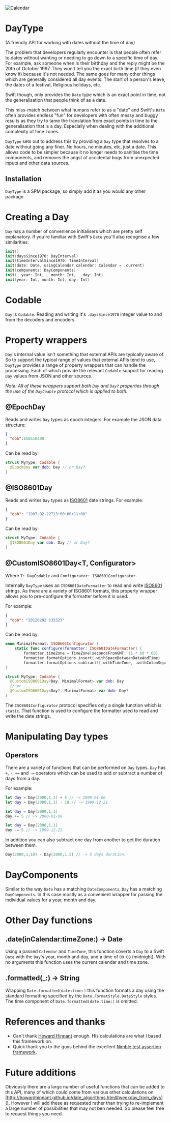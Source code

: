 ![Calendar](media/Calendar.png)
# DayType

(A friendly API for working with dates without the time of day)

The problem that developers regularly encounter is that people often refer to dates without wanting or needing to go down to a specific time of day. For example, ask someone when is their birthday and the reply might be the 20th of October 1997. They won't tell you the exact birth time (if they even know it) because it's not needed. The same goes for many other things which are generally considered all day events. The start of a person's leave, the dates of a festival, Religious holidays, etc.

Swift though, only provides the `Date` type which is an exact point in time, not the generalisation that people think of as a date.

This miss-match between what humans refer to as a "date" and Swift's `Date` often provides endless "fun" for developers with often messy and buggy results as they try to tame the translation from exact points in time to the generalisation that is a day. Especially when dealing with the additional complexity of time zones. 

`DayType` sets out to address this by providing a `Day` type that resolves to a date without going any finer. No hours, no minutes, etc, just a date. This allows code to be simpler because it no longer needs to sanitise the time components, and removes the angst of accidental bugs from unexpected inputs and other data sources.

## Installation

`DayType` is a SPM package, so simply add it as you would any other package.

# Creating a Day

`Day` has a number of convenience initialisers which are pretty self explanatory. If you're familiar with Swift's `Date` you'll also recognise a few similarities:

```swift
init()
init(daysSince1970: DayInterval)
init(timeIntervalSince1970: TimeInterval)
init(date: Date, usingCalendar calendar: Calendar = .current)
init(components: DayComponents)
init(_ year: Int, _ month: Int, _ day: Int)
init(year: Int, month: Int, day: Int) 
```

# Codable

`Day` is `Codable`. Reading and writing it's `.daysSince1970` integer value to and from the decoders and encoders. 

# Property wrappers 

`Day`'s internal value isn't something that external APIs are typically aware of. So to support the typical range of values that external APIs tend to use, `DayType` provides a range of property wrappers that can handle the processing. Each of which provide the relevant `Codable` support for reading `Day` values from JSON and other sources. 

_Note: All of these wrappers support both `Day` and `Day?` properties through the use of the `DayCoable` protocol which is applied to both._

## @EpochDay

Reads and writes `Day` types as epoch integers. For example the JSON data structure:

```json
{
  "dob":856616400
}
```

Can be read by:

```swift
struct MyType: Codable {
  @EpochDay var dob: Day // or Day?
}
```

## @ISO8601Day

Reads and writes `Day` types as [ISO8601](https://en.wikipedia.org/wiki/ISO_8601) date strings. For example:

```json
{
  "dob": "1997-02-22T13:00:00+11:00"
}
```

Can be read by:

```swift
struct MyType: Codable {
  @ISO8601Day var dob: Day // or Day?
}
```

## @CustomISO8601Day<T, Configurator>

Where `T: DayCodable` and `Configurator: ISO8601Configurator`. 

Internally `DayType` uses an `ISO8601DateFormatter` to read and write [ISO8601](https://en.wikipedia.org/wiki/ISO_8601) strings. As there are a variety of ISO8601 formats, this property wrapper allows you to pre-configure the formatter before it is used.

For example:

```json
{
  "dob": "20120202 133323"
}
```

Can be read by:

```swift
enum MinimalFormat: ISO8601Configurator {
    static func configure(formatter: ISO8601DateFormatter) {
        formatter.timeZone = TimeZone(secondsFromGMT: 11 * 60 * 60)
        formatter.formatOptions.insert(.withSpaceBetweenDateAndTime)
        formatter.formatOptions.subtract([.withTimeZone, .withColonSeparatorInTime, .withDashSeparatorInDate])    }
}

struct MyType: Codable {
  @CustomISO8601Day<Day, MinimalFormat> var dob: Day
  // or ...
  @CustomISO8601Day<Day?, MinimalFormat> var dob: Day?
}
```

The `ISO8601Configurator` protocol specifies only a single function which is  `static`. That function is used to configure the formatter used to read and write the date strings. 

# Manipulating Day types

## Operators

There are a variety of functions that can be performed on `Day` types. `Day` has `+`, `-`, `+=` and `-=` operators which can be used to add or subtract a number of days from a day.

For example:

```swift
let day = Day(2000,1,1) + 5 // -> 2000-01-06 
let day = Day(2000,1,1) - 10 // -> 1999-12-21 

let day = Day(2000,1,1)
day += 5 // -> 2000-01-06 

let day = Day(2000,1,1)
day -= 5 // -> 1999-12-21
```

In addition you can also subtract one day from another to get the duration between them.

```swift
Day(2000,1,10) - Day(2000,1,5) // -> 5 days duration. 
```

# DayComponents

Similar to the way `Date` has a matching `DateComponents`, `Day` has a matching `DayComponents`. In this case mostly as a convenient wrapper for passing the individual values for a year, month and day. 

# Other Day functions

## .date(inCalendar:timeZone:) -> Date

Using a passed `Calendar` and `TimeZone`, this function coverts a `Day` to a Swift `Date` with the `Day`'s year, month and day, and a time of `00:00` (midnight). With no arguments this function uses the current calendar and time zone.


## .formatted(_:) -> String

Wrapping `Date.formatted(date:time:)` this function formats a day using the standard formatting specified by the `Date.FormatStyle.DateStyle` styles. The time component of `Date.formatted(date:time:)` is omitted.

# References and thanks

* Can't thank [Howard Hinnant](http://howardhinnant.github.io) enough. His calculations are what I based this framework on.
* Quick thank you to the guys behind the excellent [Nimble test assertion framework](https://github.com/Quick/Nimble).

# Future additions

Obviously there are a large number of useful functions that can be added to this API, many of which could come from various other calculations on [http://howardhinnant.github.io/date_algorithms.html#weekday_from_days](). However I will add these as requested rather than trying to re-implement a large number of possibilities that may not ben needed. So please feel free to request things you need.
